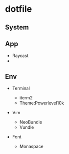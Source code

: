 # dotfile

## System

## App
- Raycast
- 

## Env
- Terminal
    - iterm2
    - Theme:Powerlevel10k

- Vim
    - NeoBundle
    - Vundle
- Font
    - Monaspace
